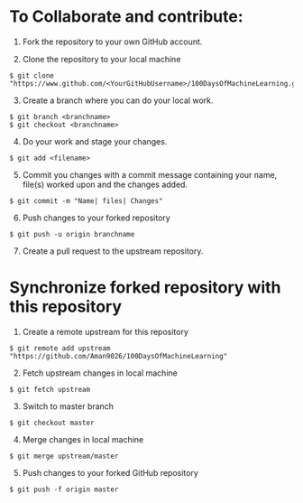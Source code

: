 
# To Collaborate and contribute:

1. Fork the repository to your own GitHub account.

2. Clone the repository to your local machine
```
$ git clone "https://www.github.com/<YourGitHubUsername>/100DaysOfMachineLearning.git"
```
3. Create a branch where you can do your local work.

```
$ git branch <branchname>
$ git checkout <branchname>
```

4. Do your work and stage your changes.
```
$ git add <filename>
```

5. Commit you changes with a commit message containing your name, file(s) worked upon and the changes added.
```
$ git commit -m "Name| files| Changes"
```

6. Push changes to your forked repository
```
$ git push -u origin branchname
```
7. Create a pull request to the upstream repository.

# Synchronize forked repository with this repository

1. Create a remote upstream for this repository
```
$ git remote add upstream "https://github.com/Aman9026/100DaysOfMachineLearning"
```

2. Fetch upstream changes in local machine
```
$ git fetch upstream
```

3. Switch to master branch
```
$ git checkout master
```

4. Merge changes in local machine
```
$ git merge upstream/master
```

5. Push changes to your forked GitHub repository
```
$ git push -f origin master

